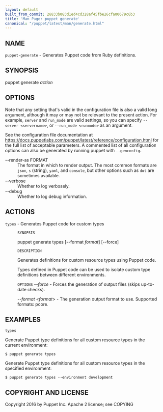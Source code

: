 ```yaml
---
layout: default
built_from_commit: 28833b083d1ed4cd328af45fbe26cfa00679c6b3
title: 'Man Page: puppet generate'
canonical: "/puppet/latest/man/generate.html"
---
```


<div class='mp'>
<h2 id="NAME">NAME</h2>
<p class="man-name">
  <code>puppet-generate</code> - <span class="man-whatis">Generates Puppet code from Ruby definitions.</span>
</p>

<h2 id="SYNOPSIS">SYNOPSIS</h2>

<p>puppet generate <var>action</var></p>

<h2 id="OPTIONS">OPTIONS</h2>

<p>Note that any setting that's valid in the configuration
file is also a valid long argument, although it may or may not be
relevant to the present action. For example, <code>server</code> and <code>run_mode</code> are valid
settings, so you can specify <code>--server &lt;servername></code>, or
<code>--run_mode &lt;runmode></code> as an argument.</p>

<p>See the configuration file documentation at
<a href="https://docs.puppetlabs.com/puppet/latest/reference/configuration.html" data-bare-link="true">https://docs.puppetlabs.com/puppet/latest/reference/configuration.html</a> for the
full list of acceptable parameters. A commented list of all
configuration options can also be generated by running puppet with
<code>--genconfig</code>.</p>

<dl>
<dt>--render-as FORMAT</dt><dd>The format in which to render output. The most common formats are <code>json</code>,
<code>s</code> (string), <code>yaml</code>, and <code>console</code>, but other options such as <code>dot</code> are
sometimes available.</dd>
<dt>--verbose</dt><dd>Whether to log verbosely.</dd>
<dt class="flush">--debug</dt><dd>Whether to log debug information.</dd>
</dl>


<h2 id="ACTIONS">ACTIONS</h2>

<dl>
<dt><code>types</code> - Generates Puppet code for custom types</dt><dd><p><code>SYNOPSIS</code></p>

<p>puppet generate types [--format <var>format</var>] [--force]</p>

<p><code>DESCRIPTION</code></p>

<p>Generates definitions for custom resource types using Puppet code.</p>

<p>Types defined in Puppet code can be used to isolate custom type definitions
between different environments.</p>

<p><code>OPTIONS</code>
<var>--force</var> -
Forces the generation of output files (skips up-to-date checks).</p>

<p><var>--format &lt;format</var>> -
The generation output format to use. Supported formats: pcore.</p></dd>
</dl>


<h2 id="EXAMPLES">EXAMPLES</h2>

<p><code>types</code></p>

<p>Generate Puppet type definitions for all custom resource types in the current environment:</p>

<pre><code>$ puppet generate types
</code></pre>

<p>Generate Puppet type definitions for all custom resource types in the specified environment:</p>

<pre><code>$ puppet generate types --environment development
</code></pre>

<h2 id="COPYRIGHT-AND-LICENSE">COPYRIGHT AND LICENSE</h2>

<p>Copyright 2016 by Puppet Inc.
Apache 2 license; see COPYING</p>

</div>
